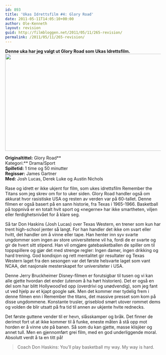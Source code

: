 ```yaml
---
id: 893
title: 'Ukas Idrettsfilm #4: Glory Road'
date: 2011-05-11T14:05:10+00:00
author: Ole-Kenneth
layout: revision
guid: http://filmbloggen.net/2011/05/11/265-revision/
permalink: /2011/05/11/265-revision/
---
```

**Denne uka har jeg valgt ut Glory Road som Ukas Idrettsfilm.  
[<img class="alignnone size-medium wp-image-267" src="http://filmbloggen.net/wp-content/uploads//2011/05/glory-road-poster.jpg?w=300" alt="" width="563" height="315" />](http://filmbloggen.net/wp-content/uploads//2011/05/glory-road-poster.jpg)**

**Originaltittel:** Glory Road**  
Kategori:** Drama/Sport  
**Spilletid:** 1 time og 50 minutter  
**Regissør:** James Gartner  
**Med:** Josh Lucas, Derek Luke og Austin Nichols

Rase og idrett er ikke ukjent for film, som ukes idrettsfilm Remember the Titans som jeg skrev om for to uker siden. Glory Road handler også om akkurat hvor rasistiske USA og resten av verden var på 60-tallet. Denne filmen er også basert på en sann historie, fra Texas i 1965-1966. Basketball på toppnivå er en totalt hvit sport og &laquo;negerne&raquo; har ikke smartheten, viljen eller ferdighetsnivået for å klare seg.

Så tar Don Haskins (Josh Lucas) over Texas Western, en trener som kun har trent high-school jenter så langt. For han handler det ikke om svart eller hvitt, det handler om å vinne eller tape. Han henter inn syv svarte ungdommer som ingen av store universitetene vil ha, fordi de er svarte og gir de hvert sitt stipend. Han vil omgjøre gatebasketballen de spiller om til toppspillere og gjør det med strenge regler: Ingen damer, ingen drikking og hard trening. God kondisjon og rett mentalitet gir resultater og Texas Western laget fra den sesongen var det første helsvarte laget som vant NCAA, det nasjonale mesterskapet for universiteter i USA.

Denne Jerry Bruckheimer Disney-filmen er forutsigbar til tusen og vi kan alle gjette hvordan det ender (utenom å ha hørt historien). Det er også en del som har blitt Hollywood&#8217;ed opp (overdrivi og unødvendig), som jeg fant ut ved hjelp av et kjapt google søk. Men det kommer mer tydelig frem i denne filmen enn i Remember the titans, det massive presset som kom på disse ungdommene. Konstante trusler, griseblod smørt utover rommet dems og volden de blir utsatt på fra tid til annen av ukjente hvite rednecks.

Det første guttene vender til er hevn, slåsskamper og bråk. Det finner de derimot fort ut at ikke kommer til å funke, eneste måten å stå opp mot horden er å vinne ute på banen. Så som du kan gjette, masse klisjèer og annet tull. Men en gjennomført grei film, med en god underliggende moral. Absolutt verdt å ta en titt på!

> Coach Don Haskins: You&#8217;ll play basketball my way. My way is hard.